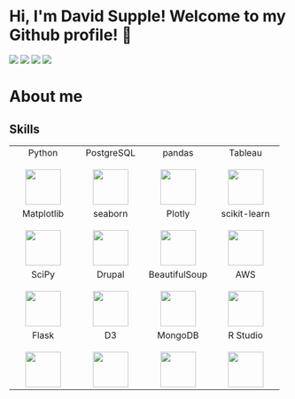 # Hi, I'm David Supple! Welcome to my Github profile! 👋

<div> 
  <a href = "mailto:davidasupple@gmail.com"><img src="https://img.shields.io/badge/Gmail-D14836?style=for-the-badge&logo=gmail&logoColor=white" target="_blank"></a>
  <a href="https://www.linkedin.com/in/davidasupple/" target="_blank"><img src="https://img.shields.io/badge/-LinkedIn-%230077B5?style=for-the-badge&logo=linkedin&logoColor=white" target="_blank"></a>
  <a href="" target="_blank"><img src="https://img.shields.io/badge/Medium-12100E?style=for-the-badge&logo=medium&logoColor=white" target="_blank"></a>
   <a href="" target="_blank"><img src="https://img.shields.io/badge/Kaggle-20BEFF?style=for-the-badge&logo=Kaggle&logoColor=white" target="_blank"></a> 
 
# About me
  
</div>

## Skills

<table>
  <tbody>
    <tr valign="top">
      <td width="25%" align="center">
        <span>Python</span><br><br>
        <img height="64px" src="https://cdn.svgporn.com/logos/python.svg">
      </td>
      <td width="25%" align="center">
        <span>PostgreSQL</span><br><br>
        <img height="64px" src="https://www.zdnet.com/a/img/resize/9e11c54562c46dad2e99abf99342a5b491572d16/2018/04/19/092cbf81-acac-4f3a-91a1-5a26abc1721f/postgresql-logo.png?width=1200&fit=bounds&auto=webp">
      </td>
      <td width="25%" align="center">
        <span>pandas</span><br><br>
        <img height="64px" src="https://pandas.pydata.org/static/img/pandas.svg">
      </td>
      <td width="25%" align="center">
        <span>Tableau</span><br><br>
        <img height="64px" src="https://static.wixstatic.com/media/e16c6a_3ad31c0baa1d45e88d15b1f9ed24b576~mv2.png/v1/fit/w_400%2Ch_232%2Cal_c/file.png">
      </td>
    </tr>
    <tr valign="top">
      <td width="25%" align="center">
        <span>Matplotlib</span><br><br>
        <img height="64px" src="https://matplotlib.org/_images/sphx_glr_logos2_001.png">
      </td>
      <td width="25%" align="center">
        <span>seaborn</span><br><br>
        <img height="64px" src="https://seaborn.pydata.org/_static/logo-wide-lightbg.svg">
      </td>
      <td width="25%" align="center">
        <span>Plotly</span><br><br>
        <img height="64px" src="https://upload.wikimedia.org/wikipedia/commons/thumb/3/37/Plotly-logo-01-square.png/1200px-Plotly-logo-01-square.png">
      </td>
      <td width="25%" align="center">
        <span>scikit-learn</span><br><br>
        <img height="64px" src="https://scikit-learn.org/stable/_images/scikit-learn-logo-notext.png">
      </td>
    </tr>
      <tr valign="top">
      <td width="25%" align="center">
        <span>SciPy</span><br><br>
        <img height="64px" src="https://bids.berkeley.edu/sites/default/files/styles/450x254/public/projects/scipy_logo_450x254.png?itok=kcdZBxrP">
      </td>
      <td width="25%" align="center">
        <span>Drupal</span><br><br>
        <img height="64px" src="https://encrypted-tbn0.gstatic.com/images?q=tbn:ANd9GcRk0-w2nGZTh-9WY7bxuaM0gKCHNIKB8gosKlZSIISfbIDV-LA3rKF-LSCLbcXqzp1QzYA&usqp=CAU">
      </td>
      <td width="25%" align="center">
        <span>BeautifulSoup</span><br><br>
        <img height="64px" src="https://uploaddeimagens.com.br/images/003/364/436/thumb/download.png?1627995962">
      </td>
      <td width="25%" align="center">
        <span>AWS</span><br><br>
        <img height="64px" src="https://encrypted-tbn0.gstatic.com/images?q=tbn:ANd9GcR33YWN4nREm3Sn00FC6aszyKRLZFwdk98QqpDev5rGGvkc0FOtBAxdXqncBJ5NGywonRM&usqp=CAU">
      </td>
     </tr>
      <td width="25%" align="center">
        <span>Flask</span><br><br>
        <img height="64px" src="https://flask.palletsprojects.com/en/1.1.x/_images/flask-logo.png">
      </td>
      <td width="25%" align="center">
        <span>D3</span><br><br>
        <img height="64px" src="https://encrypted-tbn0.gstatic.com/images?q=tbn:ANd9GcRnGBcHDDBjqTepT1U3s_iuoA1xgDVNVrJhg5VMNssKE9tao4tuKLBSiVzV3Ga8f7d5P8M&usqp=CAU">
      </td>
      <td width="25%" align="center">
        <span>MongoDB</span><br><br>
        <img height="64px" src="https://encrypted-tbn0.gstatic.com/images?q=tbn:ANd9GcQxFO8sps8nqu4or_MEW2aMimA4AjQ172jpcA&usqp=CAU">
      </td>
      <td width="25%" align="center">
        <span>R Studio</span><br><br>
        <img height="64px" src="https://www.kindpng.com/picc/m/235-2350384_r-studio-logo-transparent-hd-png-download.png">
      </td>
    </tr>
  </tbody>
</table>
